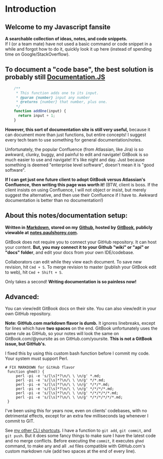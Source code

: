 # Introduction

## Welcome to my Javascript fansite

**A searchable collection of ideas, notes, and code snippets.**  
If I \(or a team mate\) have not used a basic command or code snippet in a while and forgot how to do it, quickly look it up here \(instead of spending time on Google/StackOverflow\).

## To document a "code base", the best solution is probably still [Documentation.JS](https://github.com/documentationjs/documentation/blob/master/docs/GETTING_STARTED.md)

```javascript
    /**  
     * This function adds one to its input.  
     * @param {number} input any number  
     * @returns {number} that number, plus one.  
     */  
    function addOne(input) {  
      return input + 1;  
    }
```

**However, this sort of documentation site is still very useful,** because it can document more than just functions, but entire concepts! I suggest every tech team to use something for general documentation/notes.

Unfortunately, the popular Confluence \(from Atlassian, like Jira\) is so awkward, clunky, buggy, and painful to edit and navigate! GitBook is so much easier to use and navigate! It's like night and day. Just because something is deemed "enterprise level software", doesn't mean it is "good software".

**If I can get just one future client to adopt GitBook versus Atlassian's Confluence, then writing this page was worth it!** \(BTW, client is boss. If the client insists on using Confluence, I will not object or insist, but merely suggest the alternative, and then use their Confluence if I have to. Awkward documentation is better than no documentation!\)

## About this notes/documentation setup:

**Written in** [**Markdown**](https://dillinger.io/)**, stored on my** [**Github**](https://github.com/paulshorey/notes)**, hosted by** [**GitBook**](https://www.gitbook.com/)**, publicly viewable at** [**notes.paulshorey.com**](https://notes.paulshorey.com)**.**

GitBook does not require you to connect your GitHub repository. It can host your content. **But, you may connect it to your Github "wiki" or "api" or "docs" folder**, and edit your docs from your own IDE/codebase.

Collaborators can edit while they view each document. To save new revision, hit `Cmd + S`. To merge revision to master \(publish your GitBook edit to web\), hit `Cmd + Shift + S`. 

Only takes a second! **Writing documentation is so painless now!**

## Advanced:

You can view/edit GitBook docs on their site. You can also view/edit in your own GitHub repository.

**Note: GitHub.com markdown flavor is dumb.** It ignores linebreaks, except for lines which have **two spaces** on the end. GitBook unfortunately uses the same rule as GitHub, so your notes will look the same on GitBook.com/@yoursite as on GitHub.com/yoursite. **This is not a GitBook issue, but GitHub's.**

I fixed this by using this custom bash function before I commit my code. Your system must support Perl.

```text
# FIX MARKDOWN for GitHub flavor  
 function ghmd() {  
     perl -pi -e 's/[\s]*?\n/\ \ \n/g' *.md;  
     perl -pi -e 's/[\s]*?\n/\ \ \n/g' */*.md;  
     perl -pi -e 's/[\s]*?\n/\ \ \n/g' */*/*.md;  
     perl -pi -e 's/[\s]*?\n/\ \ \n/g' */*/*/*.md;  
     perl -pi -e 's/[\s]*?\n/\ \ \n/g' */*/*/*/*.md;  
     perl -pi -e 's/[\s]*?\n/\ \ \n/g' */*/*/*/*/*.md;  
 }
```

I've been using this for years now, even on clients' codebases, with no detrimental effects, except for an extra few milliseconds lag whenever I commit to GIT.

See [my other CLI shortcuts](http://paulshorey.com/files/.aliases.sh). I have a function to `git add`, `git commit`, and `git push`. But it does some fancy things to make sure I have the latest code and no merge conflicts. Before executing the `commit`, it executes `ghmd` command, to make any and all `.md` files compatible with GitHub.com's custom markdown rule \(add two spaces at the end of every line\).

